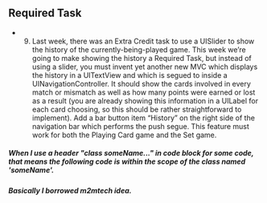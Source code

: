 ## Required Task
- 9. Last week, there was an Extra Credit task to use a UISlider to show the history of the currently-being-played game. This week we’re going to make showing the history a Required Task, but instead of using a slider, you must invent yet another new MVC which displays the history in a UITextView and which is segued to inside a UINavigationController. It should show the cards involved in every match or mismatch as well as how many points were earned or lost as a result (you are already showing this information in a UILabel for each card choosing, so this should be rather straightforward to implement). Add a bar button item “History” on the right side of the navigation bar which performs the push segue. This feature must work for both the Playing Card game and the Set game.

##### When I use a header "class someName..." in code block for some code, that means the following code is within the scope of the class named 'someName'.

##### Basically I borrowed m2mtech idea.